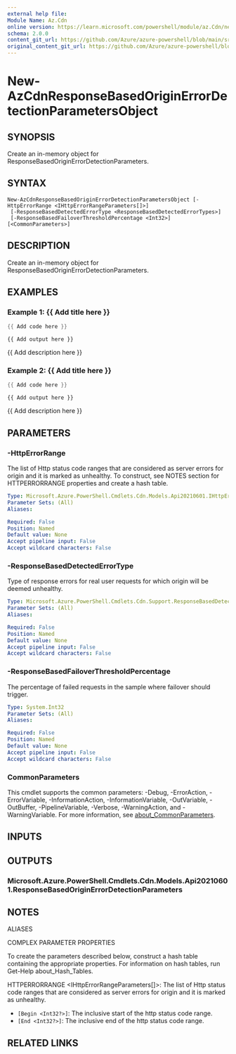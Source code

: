 ```yaml
---
external help file:
Module Name: Az.Cdn
online version: https://learn.microsoft.com/powershell/module/az.Cdn/new-AzCdnResponseBasedOriginErrorDetectionParametersObject
schema: 2.0.0
content_git_url: https://github.com/Azure/azure-powershell/blob/main/src/Cdn/help/New-AzCdnResponseBasedOriginErrorDetectionParametersObject.md
original_content_git_url: https://github.com/Azure/azure-powershell/blob/main/src/Cdn/help/New-AzCdnResponseBasedOriginErrorDetectionParametersObject.md
---
```


# New-AzCdnResponseBasedOriginErrorDetectionParametersObject

## SYNOPSIS
Create an in-memory object for ResponseBasedOriginErrorDetectionParameters.

## SYNTAX

```
New-AzCdnResponseBasedOriginErrorDetectionParametersObject [-HttpErrorRange <IHttpErrorRangeParameters[]>]
 [-ResponseBasedDetectedErrorType <ResponseBasedDetectedErrorTypes>]
 [-ResponseBasedFailoverThresholdPercentage <Int32>] [<CommonParameters>]
```

## DESCRIPTION
Create an in-memory object for ResponseBasedOriginErrorDetectionParameters.

## EXAMPLES

### Example 1: {{ Add title here }}
```powershell
{{ Add code here }}
```

```output
{{ Add output here }}
```

{{ Add description here }}

### Example 2: {{ Add title here }}
```powershell
{{ Add code here }}
```

```output
{{ Add output here }}
```

{{ Add description here }}

## PARAMETERS

### -HttpErrorRange
The list of Http status code ranges that are considered as server errors for origin and it is marked as unhealthy.
To construct, see NOTES section for HTTPERRORRANGE properties and create a hash table.

```yaml
Type: Microsoft.Azure.PowerShell.Cmdlets.Cdn.Models.Api20210601.IHttpErrorRangeParameters[]
Parameter Sets: (All)
Aliases:

Required: False
Position: Named
Default value: None
Accept pipeline input: False
Accept wildcard characters: False
```

### -ResponseBasedDetectedErrorType
Type of response errors for real user requests for which origin will be deemed unhealthy.

```yaml
Type: Microsoft.Azure.PowerShell.Cmdlets.Cdn.Support.ResponseBasedDetectedErrorTypes
Parameter Sets: (All)
Aliases:

Required: False
Position: Named
Default value: None
Accept pipeline input: False
Accept wildcard characters: False
```

### -ResponseBasedFailoverThresholdPercentage
The percentage of failed requests in the sample where failover should trigger.

```yaml
Type: System.Int32
Parameter Sets: (All)
Aliases:

Required: False
Position: Named
Default value: None
Accept pipeline input: False
Accept wildcard characters: False
```

### CommonParameters
This cmdlet supports the common parameters: -Debug, -ErrorAction, -ErrorVariable, -InformationAction, -InformationVariable, -OutVariable, -OutBuffer, -PipelineVariable, -Verbose, -WarningAction, and -WarningVariable. For more information, see [about_CommonParameters](http://go.microsoft.com/fwlink/?LinkID=113216).

## INPUTS

## OUTPUTS

### Microsoft.Azure.PowerShell.Cmdlets.Cdn.Models.Api20210601.ResponseBasedOriginErrorDetectionParameters

## NOTES

ALIASES

COMPLEX PARAMETER PROPERTIES

To create the parameters described below, construct a hash table containing the appropriate properties. For information on hash tables, run Get-Help about_Hash_Tables.


HTTPERRORRANGE <IHttpErrorRangeParameters[]>: The list of Http status code ranges that are considered as server errors for origin and it is marked as unhealthy.
  - `[Begin <Int32?>]`: The inclusive start of the http status code range.
  - `[End <Int32?>]`: The inclusive end of the http status code range.

## RELATED LINKS

